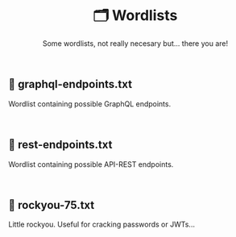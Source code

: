 <p align="center">
    
  <h1 align="center">🗂️ Wordlists</h1>

  <p align="center">
    Some wordlists, not really necesary but... there you are!
  </p>
 <p>

<br>

## 📃 graphql-endpoints.txt
Wordlist containing possible GraphQL endpoints.
  
<br>

## 📃 rest-endpoints.txt
Wordlist containing possible API-REST endpoints.
  
<br>

## 📃 rockyou-75.txt
Little rockyou. Useful for cracking passwords or JWTs...
